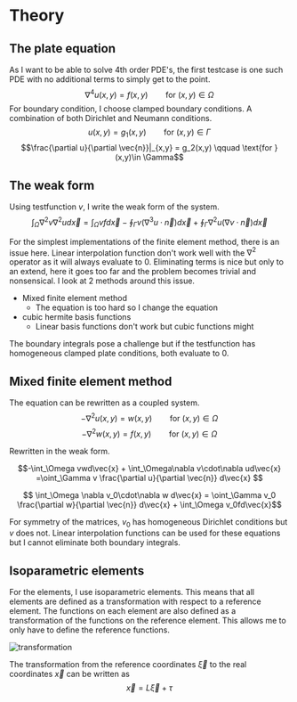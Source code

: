 # Theory
## The plate equation
As I want to be able to solve 4th order PDE's, the first testcase is one such PDE with no additional terms to simply get to the point.
$$\nabla^4u(x,y) = f(x,y) \qquad \text{for } (x,y)\in \Omega$$
For boundary condition, I choose clamped boundary conditions. A combination of both Dirichlet and Neumann conditions.
$$u(x,y) = g_1(x,y) \qquad \text{for } (x,y)\in \Gamma$$
$$\frac{\partial u}{\partial \vec{n}}|_{x,y} = g_2(x,y) \qquad \text{for } (x,y)\in \Gamma$$

## The weak form
Using testfunction $v$, I write the weak form of the system.
$$\int_\Omega \nabla^2v\nabla^2u d\vec{x} = \int_\Omega vf d\vec{x} -
\oint_\Gamma v (\nabla^3u\cdot\vec{n}) d\vec{x}
+\oint_\Gamma \nabla^2u(\nabla v\cdot\vec{n})d\vec{x}$$

For the simplest implementations of the finite element method, there is an issue here. Linear interpolation function don't work well with the $\nabla^2$ operator as it will always evaluate to 0. Eliminating terms is nice but only to an extend, here it goes too far and the problem becomes trivial and nonsensical. I look at 2 methods around this issue.
- Mixed finite element method
  - The equation is too hard so I change the equation
- cubic hermite basis functions
  - Linear basis functions don't work but cubic functions might
 
The boundary integrals pose a challenge but if the testfunction has homogeneous clamped plate conditions, both evaluate to 0. 

## Mixed finite element method
The equation can be rewritten as a coupled system.
$$-\nabla^2u(x,y) = w(x,y) \qquad \text{for } (x,y)\in \Omega$$
$$-\nabla^2w(x,y) = f(x,y) \qquad \text{for } (x,y)\in \Omega$$

Rewritten in the weak form.

$$-\int_\Omega vwd\vec{x} + \int_\Omega\nabla v\cdot\nabla ud\vec{x}
    =\oint_\Gamma v  \frac{\partial u}{\partial \vec{n}} d\vec{x} $$
    
$$ \int_\Omega \nabla v_0\cdot\nabla w d\vec{x} =
    \oint_\Gamma v_0 \frac{\partial w}{\partial \vec{n}} d\vec{x} + \int_\Omega v_0fd\vec{x}$$

For symmetry of the matrices, $v_0$ has homogeneous Dirichlet conditions but $v$ does not. Linear interpolation functions can be used for these equations but I cannot eliminate both boundary integrals. 

## Isoparametric elements
For the elements, I use isoparametric elements. This means that all elements are defined as a transformation with respect to a reference element. The functions on each element are also defined as a transformation of the functions on the reference element. This allows me to only have to define the reference functions. 

![transformation](https://github.com/StormieWormie/PlateDeformation/assets/46678214/d5adc4e0-c8a7-49c8-8b31-5d9faae0dfe4)

The transformation from the reference coordinates $\vec{\xi}$ to the real coordinates $\vec{x}$ can be written as
$$\vec{x} = L\vec{\xi} + \tau$$
